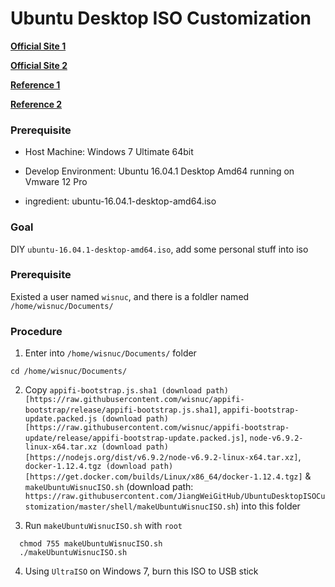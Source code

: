 # Ubuntu Desktop ISO Customization

[**Official Site 1**](https://help.ubuntu.com/community/LiveCDCustomization)

[**Official Site 2**](https://help.ubuntu.com/community/LiveCDCustomizationFromScratch)

[**Reference 1**](https://zyisrad.com/linux-livecd-customization)

[**Reference 2**](https://f37ch.com/index.php/2016/05/16/ubuntu-16-04-custom-livecd-scratch/)

### Prerequisite
+ Host Machine: Windows 7 Ultimate 64bit<p>
+ Develop Environment: Ubuntu 16.04.1 Desktop Amd64 running on Vmware 12 Pro<p>
+ ingredient: ubuntu-16.04.1-desktop-amd64.iso<p>

### Goal
  DIY `ubuntu-16.04.1-desktop-amd64.iso`, add some personal stuff into iso<p>

### Prerequisite
  Existed a user named `wisnuc`, and there is a foldler named `/home/wisnuc/Documents/`

### Procedure

1. Enter into `/home/wisnuc/Documents/` folder

  `cd /home/wisnuc/Documents/`

2. Copy `appifi-bootstrap.js.sha1 (download path)[https://raw.githubusercontent.com/wisnuc/appifi-bootstrap/release/appifi-bootstrap.js.sha1]`, `appifi-bootstrap-update.packed.js (download path)[https://raw.githubusercontent.com/wisnuc/appifi-bootstrap-update/release/appifi-bootstrap-update.packed.js]`, `node-v6.9.2-linux-x64.tar.xz (download path)[https://nodejs.org/dist/v6.9.2/node-v6.9.2-linux-x64.tar.xz]`, `docker-1.12.4.tgz (download path)[https://get.docker.com/builds/Linux/x86_64/docker-1.12.4.tgz]` & `makeUbuntuWisnucISO.sh` (download path: `https://raw.githubusercontent.com/JiangWeiGitHub/UbuntuDesktopISOCustomization/master/shell/makeUbuntuWisnucISO.sh`) into this folder

3. Run `makeUbuntuWisnucISO.sh` with `root`

  ```
    chmod 755 makeUbuntuWisnucISO.sh
    ./makeUbuntuWisnucISO.sh
  ```
  
4. Using `UltraISO` on Windows 7, burn this ISO to USB stick

